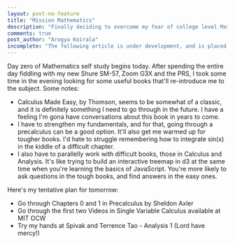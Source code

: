 ```yaml
---
layout: post-no-feature
title: "Mission Mathematics"
description: "Finally deciding to overcome my fear of college level Mathematics, today I made a decsion to study Maths on my own." 
comments: true
post_author: "Arogya Koirala"
incomplete: "The following article is under development, and is placed in this website for testing purposes only"
---
```


Day zero of Mathematics self study begins today. After spending the entire day fiddling with my new Shure SM-57, Zoom G3X and the PRS, I took some time in the evening looking for some useful books that'll re-introduce me to the subject. Some notes:

* Calculus Made Easy, by Thomson, seems to be somewhat of a classic, and it is definitely something I need to go through in the future. I have a feeling I'm gona have conversations about this book in years to come.
* I have to strengthen my fundamentals, and for that, going through a precalculus can be a good option. It'll also get me warmed up for tougher books. I'd hate to struggle remembering how to integrate sin(x) in the kiddle of a difficult chapter.
* I also have to parallelly work with difficult books, those in Calculus and Analysis. It's like trying to build an interactive treemap in d3 at the same time when you're learning the basics of JavaScript. You're more likely to ask questions in the tough books, and find answers in the easy ones.

Here's my tentative plan for tomorrow:
* Go through Chapters 0 and 1 in Precalculus by Sheldon Axler 
* Go through the first two Videos in Single Variable Calculus available at MIT OCW
* Try my hands at Spivak and Terrence Tao - Analysis 1 (Lord have mercy!)

